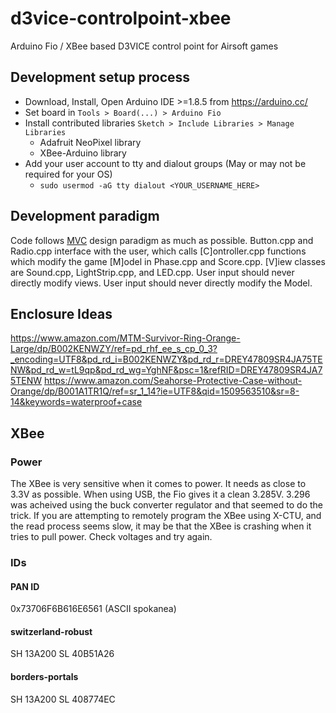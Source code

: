 # d3vice-controlpoint-xbee
Arduino Fio / XBee based D3VICE control point for Airsoft games

## Development setup process

  * Download, Install, Open Arduino IDE >=1.8.5 from https://arduino.cc/
  * Set board in `Tools > Board(...) > Arduino Fio`
  * Install contributed libraries `Sketch > Include Libraries > Manage Libraries`
    * Adafruit NeoPixel library
    * XBee-Arduino library
  * Add your user account to tty and dialout groups (May or may not be required for your OS)
    * `sudo usermod -aG tty dialout <YOUR_USERNAME_HERE>`

## Development paradigm

Code follows [MVC](https://en.wikipedia.org/wiki/Model%E2%80%93view%E2%80%93controller) design paradigm as much as possible. Button.cpp and Radio.cpp interface with the user, which calls [C]ontroller.cpp functions which modify the game [M]odel in Phase.cpp and Score.cpp. [V]iew classes are Sound.cpp, LightStrip.cpp, and LED.cpp. User input should never directly modify views. User input should never directly modify the Model.

## Enclosure Ideas

https://www.amazon.com/MTM-Survivor-Ring-Orange-Large/dp/B002KENWZY/ref=pd_rhf_ee_s_cp_0_3?_encoding=UTF8&pd_rd_i=B002KENWZY&pd_rd_r=DREY47809SR4JA75TENW&pd_rd_w=tL9qp&pd_rd_wg=YghNF&psc=1&refRID=DREY47809SR4JA75TENW
https://www.amazon.com/Seahorse-Protective-Case-without-Orange/dp/B001A1TR1Q/ref=sr_1_14?ie=UTF8&qid=1509563510&sr=8-14&keywords=waterproof+case


## XBee

### Power

The XBee is very sensitive when it comes to power. It needs as close to 3.3V as possible. When using USB, the Fio gives it a clean 3.285V. 3.296 was acheived using the buck converter regulator and that seemed to do the trick. If you are attempting to remotely program the XBee using X-CTU, and the read process seems slow, it may be that the XBee is crashing when it tries to pull power. Check voltages and try again.

### IDs

#### PAN ID

0x73706F6B616E6561 (ASCII spokanea)

#### switzerland-robust

SH 13A200
SL 40B51A26

#### borders-portals

SH 13A200
SL 408774EC

